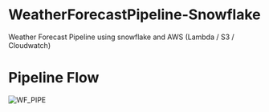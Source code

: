# WeatherForecastPipeline-Snowflake
Weather Forecast Pipeline using snowflake and AWS (Lambda / S3 / Cloudwatch)

# Pipeline Flow

![WF_PIPE](https://user-images.githubusercontent.com/42813544/229279423-ab666e1d-1762-40f4-8f64-b90ccc975871.png)
